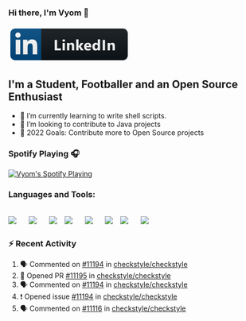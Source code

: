 ### Hi there, I'm Vyom 👋

<a href="https://www.linkedin.com/in/vyom-yadav-66a97918b/">
    <img src="https://github.com/MikeCodesDotNET/ColoredBadges/blob/master/svg/social/linkedin.svg" alt="gitter" style="vertical-align:top; margin:6px 4px">
</a>  

## I'm a Student, Footballer and an Open Source Enthusiast

- 🌱 I’m currently learning to write shell scripts.
- 👯 I’m looking to contribute to Java projects
- 🥅 2022 Goals: Contribute more to Open Source projects

### Spotify Playing 🎧

[<img src="https://novatorem-git-master-vyom-yadav.vercel.app/api/spotify" alt="Vyom's Spotify Playing" width="350" />](https://open.spotify.com/user/312oauov5ttlvf6hg6yygyiz3m4m)


### Languages and Tools:

<img src="https://qph.fs.quoracdn.net/main-qimg-48b7a3d8958565e7aa3ad4dbf2312770.webp" height="30"> &nbsp; &nbsp;  <img src="https://www.techbaz.org/Course/img/c-logo.png" height="30"> &nbsp; &nbsp;  <img src="https://image.flaticon.com/icons/png/512/25/25231.png" height="30"> &nbsp; <img src="https://resources.jetbrains.com/storage/products/intellij-idea/img/meta/intellij-idea_logo_300x300.png" height="30"> &nbsp; &nbsp; <img src="https://www.tinkercad.com/favicon.ico" height="30"> &nbsp; &nbsp;  <img src="https://upload.wikimedia.org/wikipedia/commons/thumb/e/e0/Git-logo.svg/1280px-Git-logo.svg.png" height="25">&nbsp; &nbsp;<img src="https://upload.wikimedia.org/wikipedia/commons/thumb/c/c3/Python-logo-notext.svg/1200px-Python-logo-notext.svg.png" height="25"> &nbsp; &nbsp; <img src="https://www.djangoproject.com/m/img/logos/django-logo-negative.png" height="25">
---

### :zap: Recent Activity

<!--START_SECTION:activity-->
1. 🗣 Commented on [#11194](https://github.com/checkstyle/checkstyle/issues/11194) in [checkstyle/checkstyle](https://github.com/checkstyle/checkstyle)
2. 💪 Opened PR [#11195](https://github.com/checkstyle/checkstyle/pull/11195) in [checkstyle/checkstyle](https://github.com/checkstyle/checkstyle)
3. 🗣 Commented on [#11194](https://github.com/checkstyle/checkstyle/issues/11194) in [checkstyle/checkstyle](https://github.com/checkstyle/checkstyle)
4. ❗️ Opened issue [#11194](https://github.com/checkstyle/checkstyle/issues/11194) in [checkstyle/checkstyle](https://github.com/checkstyle/checkstyle)
5. 🗣 Commented on [#11116](https://github.com/checkstyle/checkstyle/issues/11116) in [checkstyle/checkstyle](https://github.com/checkstyle/checkstyle)
<!--END_SECTION:activity-->





